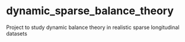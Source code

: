# dynamic_sparse_balance_theory
Project to study dynamic balance theory in realistic sparse longitudinal datasets
